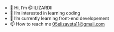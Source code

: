 - 👋 Hi, I’m @IILIZARDII
- 👀 I’m interested in learning coding 
- 🌱 I’m currently learning front-end developement 
- 📫 How to reach me 05elizaveta11@gmail.com
